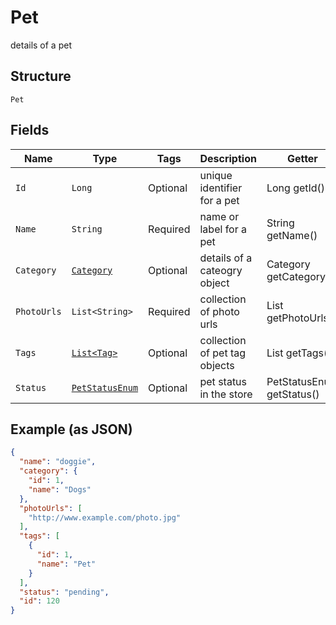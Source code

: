 
# Pet

details of a pet

## Structure

`Pet`

## Fields

| Name | Type | Tags | Description | Getter | Setter |
|  --- | --- | --- | --- | --- | --- |
| `Id` | `Long` | Optional | unique identifier for a pet | Long getId() | setId(Long id) |
| `Name` | `String` | Required | name or label for a pet | String getName() | setName(String name) |
| `Category` | [`Category`](../../doc/models/category.md) | Optional | details of a cateogry object | Category getCategory() | setCategory(Category category) |
| `PhotoUrls` | `List<String>` | Required | collection of photo urls | List<String> getPhotoUrls() | setPhotoUrls(List<String> photoUrls) |
| `Tags` | [`List<Tag>`](../../doc/models/tag.md) | Optional | collection of pet tag objects | List<Tag> getTags() | setTags(List<Tag> tags) |
| `Status` | [`PetStatusEnum`](../../doc/models/pet-status-enum.md) | Optional | pet status in the store | PetStatusEnum getStatus() | setStatus(PetStatusEnum status) |

## Example (as JSON)

```json
{
  "name": "doggie",
  "category": {
    "id": 1,
    "name": "Dogs"
  },
  "photoUrls": [
    "http://www.example.com/photo.jpg"
  ],
  "tags": [
    {
      "id": 1,
      "name": "Pet"
    }
  ],
  "status": "pending",
  "id": 120
}
```

